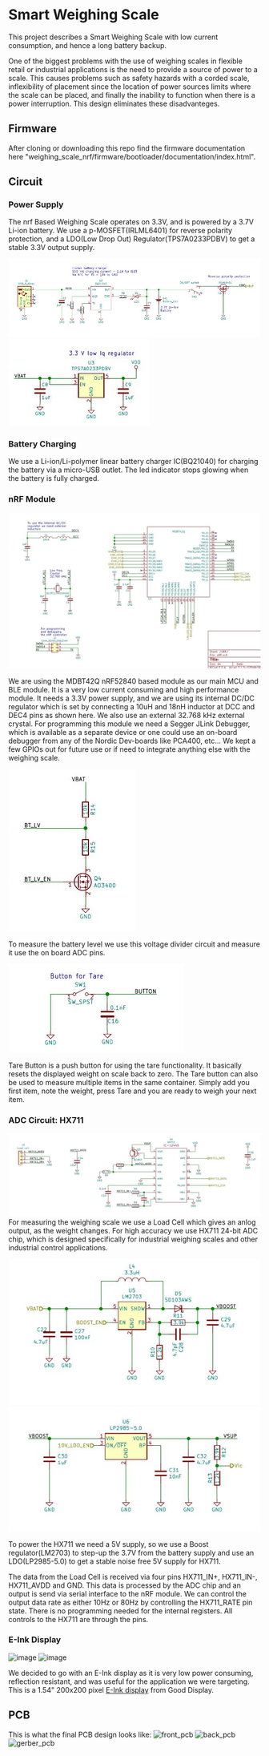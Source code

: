 # Smart Weighing Scale

This project describes a Smart Weighing Scale with low current consumption, and hence a long battery backup.

One of the biggest problems with the use of weighing scales in flexible retail or industrial applications is the need to provide a source of power to a scale. This causes problems such as safety hazards with a corded scale, inflexibility of placement since the location of power sources limits where the scale can be placed, and finally the inability to function when there is a power interruption. This design eliminates these disadvanteges.

## Firmware
After cloning or downloading this repo find the firmware documentation here "weighing_scale_nrf/firmware/bootloader/documentation/index.html".

## Circuit

### Power Supply
The nrf Based Weighing Scale operates on 3.3V, and is powered by a 3.7V Li-ion battery.
We use a p-MOSFET(IRLML6401) for reverse polarity protection, and a LDO(Low Drop Out) Regulator(TPS7A0233PDBV) to get a stable 3.3V output supply.

![](./design/scale_hx711/docs/images/schem01.jpeg)
![battery](./design/scale_hx711/docs/images/schem02.jpeg)

### Battery Charging
We use a Li-ion/Li-polymer linear battery charger IC(BQ21040) for charging the battery via a micro-USB outlet. The led indicator stops glowing when the battery is fully charged.

### nRF Module
![image](./design/scale_hx711/docs/images/schem03.jpeg)

We are using the MDBT42Q nRF52840 based module as our main MCU and BLE module. It is a very low current consuming and high performance module.
It needs a 3.3V power supply, and we are using its internal DC/DC regulator which is set by connecting a 10uH and 18nH inductor at DCC and DEC4 pins as shown here. We also use an external 32.768 kHz external crystal. For programming this module we need a Segger JLink Debugger, which is available as a separate device or one could use an on-board debugger from any of the Nordic Dev-boards like PCA400, etc...
We kept a few GPIOs out for future use or if need to integrate anything else with the weighing scale.

![image](./design/scale_hx711/docs/images/schem04.jpeg)

To measure the battery level we use this voltage divider circuit and measure it use the on board ADC pins.

![image](./design/scale_hx711/docs/images/schem05.jpeg)

Tare Button is a push button for using the tare functionality. It basically resets the displayed weight on scale back to zero. The Tare button can also be used to measure multiple items in the same container. Simply add you first item, note the weight, press Tare and you are ready to weigh your next item.

### ADC Circuit: HX711
![image](./design/scale_hx711/docs/images/schem08.jpeg)
For measuring the weighing scale we use a Load Cell which gives an anlog output, as the weight changes. For high accuracy we use HX711 24-bit ADC chip, which is designed specifically for industrial weighing scales and other industrial control applications.

![image](./design/scale_hx711/docs/images/schem06.jpeg)
![image](./design/scale_hx711/docs/images/schem07.jpeg)

To power the HX711 we need a 5V supply, so we use a Boost regulator(LM2703) to step-up the 3.7V from the battery supply and use an LDO(LP2985-5.0) to get a stable noise free 5V supply for HX711.

The data from the Load Cell is received via four pins HX711_IN+, HX711_IN-, HX711_AVDD and GND. This data is processed by the ADC chip and an output is send via serial interface to the nRF module. We can control the output data rate as either 10Hz or 80Hz by controlling the HX711_RATE pin state.
There is no programming needed for the internal registers. All controls to the HX711 are through the pins.

### E-Ink Display
![image](https://github.com/IoTReady/weighing_scale_nrf/blob/master/design/scale_hx711/docs/images/schem09.jpeg)
![image](https://github.com/IoTReady/weighing_scale_nrf/blob/master/design/scale_hx711/docs/images/schem10.jpeg)

We decided to go with an E-Ink display as it is very low power consuming, reflection resistant, and was useful for the application we were targeting.
This is a 1.54" 200x200 pixel [E-Ink display](https://www.e-paper-display.com/products_detail/productId=513.html) from Good Display.


## PCB
This is what the final PCB design looks like:
![front_pcb](https://github.com/IoTReady/weighing_scale_nrf/blob/master/design/scale_hx711/docs/images/pcb1.jpeg)
![back_pcb](https://github.com/IoTReady/weighing_scale_nrf/blob/master/design/scale_hx711/docs/images/pcb2.jpeg)
![gerber_pcb](https://github.com/IoTReady/weighing_scale_nrf/blob/master/design/scale_hx711/docs/images/pcb3.jpeg)
